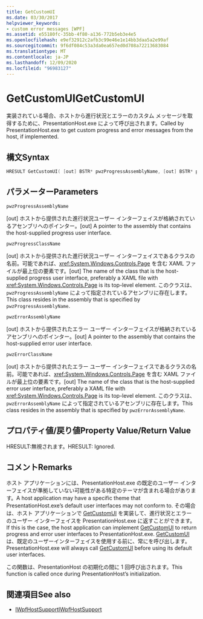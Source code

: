 ```yaml
---
title: GetCustomUI
ms.date: 03/30/2017
helpviewer_keywords:
- custom error messages [WPF]
ms.assetid: e55180fc-35bb-4f80-a136-772b5eb3e4e5
ms.openlocfilehash: e9ef32912c2afb3c99e46e1e14bb3daa5a2e99af
ms.sourcegitcommit: 9f6df084c53a3da0ea657ed0d708a72213683084
ms.translationtype: MT
ms.contentlocale: ja-JP
ms.lasthandoff: 12/09/2020
ms.locfileid: "96983127"
---
```

# <a name="getcustomui"></a><span data-ttu-id="2893c-102">GetCustomUI</span><span class="sxs-lookup"><span data-stu-id="2893c-102">GetCustomUI</span></span>
<span data-ttu-id="2893c-103">実装されている場合、ホストから進行状況とエラーのカスタム メッセージを取得するために、PresentationHost.exe によって呼び出されます。</span><span class="sxs-lookup"><span data-stu-id="2893c-103">Called by PresentationHost.exe to get custom progress and error messages from the host, if implemented.</span></span>  
  
## <a name="syntax"></a><span data-ttu-id="2893c-104">構文</span><span class="sxs-lookup"><span data-stu-id="2893c-104">Syntax</span></span>  
  
```cpp  
HRESULT GetCustomUI( [out] BSTR* pwzProgressAssemblyName, [out] BSTR* pwzProgressClassName, [out] BSTR* pwzErrorAssemblyName, [out] BSTR* pwzErrorClassName );  
```  
  
## <a name="parameters"></a><span data-ttu-id="2893c-105">パラメーター</span><span class="sxs-lookup"><span data-stu-id="2893c-105">Parameters</span></span>  
 `pwzProgressAssemblyName`  
  
 <span data-ttu-id="2893c-106">[out] ホストから提供された進行状況ユーザー インターフェイスが格納されているアセンブリへのポインター。</span><span class="sxs-lookup"><span data-stu-id="2893c-106">[out] A pointer to the assembly that contains the host-supplied progress user interface.</span></span>  
  
 `pwzProgressClassName`  
  
 <span data-ttu-id="2893c-107">[out] ホストから提供された進行状況ユーザー インターフェイスであるクラスの名前。可能であれば、<xref:System.Windows.Controls.Page> を含む XAML ファイルが最上位の要素です。</span><span class="sxs-lookup"><span data-stu-id="2893c-107">[out] The name of the class that is the host-supplied progress user interface, preferably a XAML file with <xref:System.Windows.Controls.Page> is its top-level element.</span></span> <span data-ttu-id="2893c-108">このクラスは、`pwzProgressAssemblyName` によって指定されているアセンブリに存在します。</span><span class="sxs-lookup"><span data-stu-id="2893c-108">This class resides in the assembly that is specified by `pwzProgressAssemblyName`.</span></span>  
  
 `pwzErrorAssemblyName`  
  
 <span data-ttu-id="2893c-109">[out] ホストから提供されたエラー ユーザー インターフェイスが格納されているアセンブリへのポインター。</span><span class="sxs-lookup"><span data-stu-id="2893c-109">[out] A pointer to the assembly that contains the host-supplied error user interface.</span></span>  
  
 `pwzErrorClassName`  
  
 <span data-ttu-id="2893c-110">[out] ホストから提供されたエラー ユーザー インターフェイスであるクラスの名前。可能であれば、<xref:System.Windows.Controls.Page> を含む XAML ファイルが最上位の要素です。</span><span class="sxs-lookup"><span data-stu-id="2893c-110">[out] The name of the class that is the host-supplied error user interface, preferably a XAML file with <xref:System.Windows.Controls.Page> is its top-level element.</span></span> <span data-ttu-id="2893c-111">このクラスは、`pwzErrorAssemblyName` によって指定されているアセンブリに存在します。</span><span class="sxs-lookup"><span data-stu-id="2893c-111">This class resides in the assembly that is specified by `pwzErrorAssemblyName`.</span></span>  
  
## <a name="property-valuereturn-value"></a><span data-ttu-id="2893c-112">プロパティ値/戻り値</span><span class="sxs-lookup"><span data-stu-id="2893c-112">Property Value/Return Value</span></span>  
 <span data-ttu-id="2893c-113">HRESULT:無視されます。</span><span class="sxs-lookup"><span data-stu-id="2893c-113">HRESULT: Ignored.</span></span>  
  
## <a name="remarks"></a><span data-ttu-id="2893c-114">コメント</span><span class="sxs-lookup"><span data-stu-id="2893c-114">Remarks</span></span>  
 <span data-ttu-id="2893c-115">ホスト アプリケーションには、PresentationHost.exe の既定のユーザー インターフェイスが準拠していない可能性がある特定のテーマが含まれる場合があります。</span><span class="sxs-lookup"><span data-stu-id="2893c-115">A host application may have a specific theme that PresentationHost.exe’s default user interfaces may not conform to.</span></span> <span data-ttu-id="2893c-116">その場合は、ホスト アプリケーションで [GetCustomUI](getcustomui.md) を実装して、進行状況とエラーのユーザー インターフェイスを PresentationHost.exe に返すことができます。</span><span class="sxs-lookup"><span data-stu-id="2893c-116">If this is the case, the host application can implement [GetCustomUI](getcustomui.md) to return progress and error user interfaces to PresentationHost.exe.</span></span> <span data-ttu-id="2893c-117">[GetCustomUI](getcustomui.md) は、既定のユーザーインターフェイスを使用する前に、常にを呼び出します。</span><span class="sxs-lookup"><span data-stu-id="2893c-117">PresentationHost.exe will always call [GetCustomUI](getcustomui.md) before using its default user interfaces.</span></span>  
  
 <span data-ttu-id="2893c-118">この関数は、PresentationHost の初期化の間に 1 回呼び出されます。</span><span class="sxs-lookup"><span data-stu-id="2893c-118">This function is called once during PresentationHost’s initialization.</span></span>  
  
## <a name="see-also"></a><span data-ttu-id="2893c-119">関連項目</span><span class="sxs-lookup"><span data-stu-id="2893c-119">See also</span></span>

- [<span data-ttu-id="2893c-120">IWpfHostSupport</span><span class="sxs-lookup"><span data-stu-id="2893c-120">IWpfHostSupport</span></span>](iwpfhostsupport.md)
